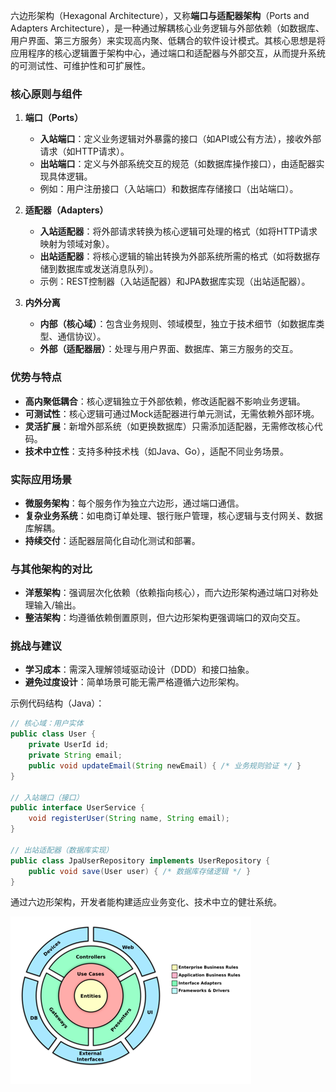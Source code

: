 六边形架构（Hexagonal Architecture），又称**端口与适配器架构**（Ports and Adapters Architecture），是一种通过解耦核心业务逻辑与外部依赖（如数据库、用户界面、第三方服务）来实现高内聚、低耦合的软件设计模式。其核心思想是将应用程序的核心逻辑置于架构中心，通过端口和适配器与外部交互，从而提升系统的可测试性、可维护性和可扩展性。

### 核心原则与组件
1. **端口（Ports）**
    - **入站端口**：定义业务逻辑对外暴露的接口（如API或公有方法），接收外部请求（如HTTP请求）。
    - **出站端口**：定义与外部系统交互的规范（如数据库操作接口），由适配器实现具体逻辑。
    - 例如：用户注册接口（入站端口）和数据库存储接口（出站端口）。

2. **适配器（Adapters）**
    - **入站适配器**：将外部请求转换为核心逻辑可处理的格式（如将HTTP请求映射为领域对象）。
    - **出站适配器**：将核心逻辑的输出转换为外部系统所需的格式（如将数据存储到数据库或发送消息队列）。
    - 示例：REST控制器（入站适配器）和JPA数据库实现（出站适配器）。

3. **内外分离**
    - **内部（核心域）**：包含业务规则、领域模型，独立于技术细节（如数据库类型、通信协议）。
    - **外部（适配器层）**：处理与用户界面、数据库、第三方服务的交互。

### 优势与特点
- **高内聚低耦合**：核心逻辑独立于外部依赖，修改适配器不影响业务逻辑。
- **可测试性**：核心逻辑可通过Mock适配器进行单元测试，无需依赖外部环境。
- **灵活扩展**：新增外部系统（如更换数据库）只需添加适配器，无需修改核心代码。
- **技术中立性**：支持多种技术栈（如Java、Go），适配不同业务场景。

### 实际应用场景
- **微服务架构**：每个服务作为独立六边形，通过端口通信。
- **复杂业务系统**：如电商订单处理、银行账户管理，核心逻辑与支付网关、数据库解耦。
- **持续交付**：适配器层简化自动化测试和部署。

### 与其他架构的对比
- **洋葱架构**：强调层次化依赖（依赖指向核心），而六边形架构通过端口对称处理输入/输出。
- **整洁架构**：均遵循依赖倒置原则，但六边形架构更强调端口的双向交互。

### 挑战与建议
- **学习成本**：需深入理解领域驱动设计（DDD）和接口抽象。
- **避免过度设计**：简单场景可能无需严格遵循六边形架构。

示例代码结构（Java）：
```java
// 核心域：用户实体
public class User {
    private UserId id;
    private String email;
    public void updateEmail(String newEmail) { /* 业务规则验证 */ }
}

// 入站端口（接口）
public interface UserService {
    void registerUser(String name, String email);
}

// 出站适配器（数据库实现）
public class JpaUserRepository implements UserRepository {
    public void save(User user) { /* 数据库存储逻辑 */ }
}
```

通过六边形架构，开发者能构建适应业务变化、技术中立的健壮系统。

![img.png](六边形架构.png)